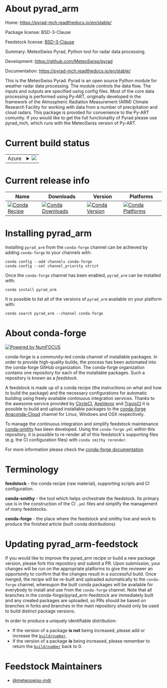 About pyrad_arm
===============

Home: https://pyrad-mch.readthedocs.io/en/stable/

Package license: BSD-3-Clause

Feedstock license: [BSD-3-Clause](https://github.com/conda-forge/pyrad_arm-feedstock/blob/main/LICENSE.txt)

Summary: MeteoSwiss Pyrad, Python tool for radar data processing.

Development: https://github.com/MeteoSwiss/pyrad

Documentation: https://pyrad-mch.readthedocs.io/en/stable/

This is the MeteoSwiss Pyrad. Pyrad is an open source Python
module for weather radar data processing. The module controls the
data flow. The inputs and outputs are specified using config files.
Most of the core data processing is performed using Py-ART, originally
developed in the framework of the Atmospheric Radiation Measurement (ARM)
Climate Research Facility for working with data from a number of
precipitation and cloud radars. This package is provided for convenience
to the Py-ART comunity. If you would like to get the full functionality of
Pyrad please use pyrad_mch, which runs with the MeteoSwiss version of
Py-ART.


Current build status
====================


<table>
    
  <tr>
    <td>Azure</td>
    <td>
      <details>
        <summary>
          <a href="https://dev.azure.com/conda-forge/feedstock-builds/_build/latest?definitionId=9254&branchName=main">
            <img src="https://dev.azure.com/conda-forge/feedstock-builds/_apis/build/status/pyrad_arm-feedstock?branchName=main">
          </a>
        </summary>
        <table>
          <thead><tr><th>Variant</th><th>Status</th></tr></thead>
          <tbody><tr>
              <td>linux_64_numpy1.19python3.7.____cpython</td>
              <td>
                <a href="https://dev.azure.com/conda-forge/feedstock-builds/_build/latest?definitionId=9254&branchName=main">
                  <img src="https://dev.azure.com/conda-forge/feedstock-builds/_apis/build/status/pyrad_arm-feedstock?branchName=main&jobName=linux&configuration=linux_64_numpy1.19python3.7.____cpython" alt="variant">
                </a>
              </td>
            </tr><tr>
              <td>linux_64_numpy1.19python3.8.____cpython</td>
              <td>
                <a href="https://dev.azure.com/conda-forge/feedstock-builds/_build/latest?definitionId=9254&branchName=main">
                  <img src="https://dev.azure.com/conda-forge/feedstock-builds/_apis/build/status/pyrad_arm-feedstock?branchName=main&jobName=linux&configuration=linux_64_numpy1.19python3.8.____cpython" alt="variant">
                </a>
              </td>
            </tr><tr>
              <td>linux_64_numpy1.19python3.9.____cpython</td>
              <td>
                <a href="https://dev.azure.com/conda-forge/feedstock-builds/_build/latest?definitionId=9254&branchName=main">
                  <img src="https://dev.azure.com/conda-forge/feedstock-builds/_apis/build/status/pyrad_arm-feedstock?branchName=main&jobName=linux&configuration=linux_64_numpy1.19python3.9.____cpython" alt="variant">
                </a>
              </td>
            </tr><tr>
              <td>linux_64_numpy1.21python3.10.____cpython</td>
              <td>
                <a href="https://dev.azure.com/conda-forge/feedstock-builds/_build/latest?definitionId=9254&branchName=main">
                  <img src="https://dev.azure.com/conda-forge/feedstock-builds/_apis/build/status/pyrad_arm-feedstock?branchName=main&jobName=linux&configuration=linux_64_numpy1.21python3.10.____cpython" alt="variant">
                </a>
              </td>
            </tr><tr>
              <td>osx_64_numpy1.19python3.7.____cpython</td>
              <td>
                <a href="https://dev.azure.com/conda-forge/feedstock-builds/_build/latest?definitionId=9254&branchName=main">
                  <img src="https://dev.azure.com/conda-forge/feedstock-builds/_apis/build/status/pyrad_arm-feedstock?branchName=main&jobName=osx&configuration=osx_64_numpy1.19python3.7.____cpython" alt="variant">
                </a>
              </td>
            </tr><tr>
              <td>osx_64_numpy1.19python3.8.____cpython</td>
              <td>
                <a href="https://dev.azure.com/conda-forge/feedstock-builds/_build/latest?definitionId=9254&branchName=main">
                  <img src="https://dev.azure.com/conda-forge/feedstock-builds/_apis/build/status/pyrad_arm-feedstock?branchName=main&jobName=osx&configuration=osx_64_numpy1.19python3.8.____cpython" alt="variant">
                </a>
              </td>
            </tr><tr>
              <td>osx_64_numpy1.19python3.9.____cpython</td>
              <td>
                <a href="https://dev.azure.com/conda-forge/feedstock-builds/_build/latest?definitionId=9254&branchName=main">
                  <img src="https://dev.azure.com/conda-forge/feedstock-builds/_apis/build/status/pyrad_arm-feedstock?branchName=main&jobName=osx&configuration=osx_64_numpy1.19python3.9.____cpython" alt="variant">
                </a>
              </td>
            </tr><tr>
              <td>osx_64_numpy1.21python3.10.____cpython</td>
              <td>
                <a href="https://dev.azure.com/conda-forge/feedstock-builds/_build/latest?definitionId=9254&branchName=main">
                  <img src="https://dev.azure.com/conda-forge/feedstock-builds/_apis/build/status/pyrad_arm-feedstock?branchName=main&jobName=osx&configuration=osx_64_numpy1.21python3.10.____cpython" alt="variant">
                </a>
              </td>
            </tr>
          </tbody>
        </table>
      </details>
    </td>
  </tr>
</table>

Current release info
====================

| Name | Downloads | Version | Platforms |
| --- | --- | --- | --- |
| [![Conda Recipe](https://img.shields.io/badge/recipe-pyrad_arm-green.svg)](https://anaconda.org/conda-forge/pyrad_arm) | [![Conda Downloads](https://img.shields.io/conda/dn/conda-forge/pyrad_arm.svg)](https://anaconda.org/conda-forge/pyrad_arm) | [![Conda Version](https://img.shields.io/conda/vn/conda-forge/pyrad_arm.svg)](https://anaconda.org/conda-forge/pyrad_arm) | [![Conda Platforms](https://img.shields.io/conda/pn/conda-forge/pyrad_arm.svg)](https://anaconda.org/conda-forge/pyrad_arm) |

Installing pyrad_arm
====================

Installing `pyrad_arm` from the `conda-forge` channel can be achieved by adding `conda-forge` to your channels with:

```
conda config --add channels conda-forge
conda config --set channel_priority strict
```

Once the `conda-forge` channel has been enabled, `pyrad_arm` can be installed with:

```
conda install pyrad_arm
```

It is possible to list all of the versions of `pyrad_arm` available on your platform with:

```
conda search pyrad_arm --channel conda-forge
```


About conda-forge
=================

[![Powered by
NumFOCUS](https://img.shields.io/badge/powered%20by-NumFOCUS-orange.svg?style=flat&colorA=E1523D&colorB=007D8A)](https://numfocus.org)

conda-forge is a community-led conda channel of installable packages.
In order to provide high-quality builds, the process has been automated into the
conda-forge GitHub organization. The conda-forge organization contains one repository
for each of the installable packages. Such a repository is known as a *feedstock*.

A feedstock is made up of a conda recipe (the instructions on what and how to build
the package) and the necessary configurations for automatic building using freely
available continuous integration services. Thanks to the awesome service provided by
[CircleCI](https://circleci.com/), [AppVeyor](https://www.appveyor.com/)
and [TravisCI](https://travis-ci.com/) it is possible to build and upload installable
packages to the [conda-forge](https://anaconda.org/conda-forge)
[Anaconda-Cloud](https://anaconda.org/) channel for Linux, Windows and OSX respectively.

To manage the continuous integration and simplify feedstock maintenance
[conda-smithy](https://github.com/conda-forge/conda-smithy) has been developed.
Using the ``conda-forge.yml`` within this repository, it is possible to re-render all of
this feedstock's supporting files (e.g. the CI configuration files) with ``conda smithy rerender``.

For more information please check the [conda-forge documentation](https://conda-forge.org/docs/).

Terminology
===========

**feedstock** - the conda recipe (raw material), supporting scripts and CI configuration.

**conda-smithy** - the tool which helps orchestrate the feedstock.
                   Its primary use is in the construction of the CI ``.yml`` files
                   and simplify the management of *many* feedstocks.

**conda-forge** - the place where the feedstock and smithy live and work to
                  produce the finished article (built conda distributions)


Updating pyrad_arm-feedstock
============================

If you would like to improve the pyrad_arm recipe or build a new
package version, please fork this repository and submit a PR. Upon submission,
your changes will be run on the appropriate platforms to give the reviewer an
opportunity to confirm that the changes result in a successful build. Once
merged, the recipe will be re-built and uploaded automatically to the
`conda-forge` channel, whereupon the built conda packages will be available for
everybody to install and use from the `conda-forge` channel.
Note that all branches in the conda-forge/pyrad_arm-feedstock are
immediately built and any created packages are uploaded, so PRs should be based
on branches in forks and branches in the main repository should only be used to
build distinct package versions.

In order to produce a uniquely identifiable distribution:
 * If the version of a package **is not** being increased, please add or increase
   the [``build/number``](https://docs.conda.io/projects/conda-build/en/latest/resources/define-metadata.html#build-number-and-string).
 * If the version of a package **is** being increased, please remember to return
   the [``build/number``](https://docs.conda.io/projects/conda-build/en/latest/resources/define-metadata.html#build-number-and-string)
   back to 0.

Feedstock Maintainers
=====================

* [@meteoswiss-mdr](https://github.com/meteoswiss-mdr/)

